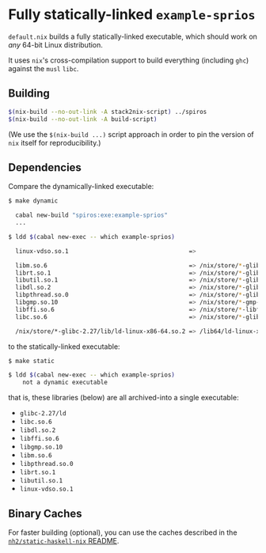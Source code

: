 # Fully statically-linked `example-sprios`

`default.nix` builds a fully statically-linked executable, which should work on *any* 64-bit Linux distribution.

It uses `nix`'s cross-compilation support to build everything (including `ghc`) against the `musl` `libc`.

## Building

```sh
$(nix-build --no-out-link -A stack2nix-script) ../spiros
$(nix-build --no-out-link -A build-script)
```

(We use the `$(nix-build ...)` script approach in order to pin the version of `nix` itself for reproducibility.)

## Dependencies

Compare the dynamically-linked executable:

```sh
$ make dynamic

  cabal new-build "spiros:exe:example-sprios"
  ...

$ ldd $(cabal new-exec -- which example-sprios)

  linux-vdso.so.1                                  =>                                             (0x00007ffefad59000)

  libm.so.6                                        => /nix/store/*-glibc-2.27/lib/libm.so.6       (0x00007f3e6febd000)
  librt.so.1                                       => /nix/store/*-glibc-2.27/lib/librt.so.1      (0x00007f3e6feb3000)
  libutil.so.1                                     => /nix/store/*-glibc-2.27/lib/libutil.so.1    (0x00007f3e6fead000)
  libdl.so.2                                       => /nix/store/*-glibc-2.27/lib/libdl.so.2      (0x00007f3e6fea8000)
  libpthread.so.0                                  => /nix/store/*-glibc-2.27/lib/libpthread.so.0 (0x00007f3e6fe87000)
  libgmp.so.10                                     => /nix/store/*-gmp-6.1.2/lib/libgmp.so.10     (0x00007f3e6fd99000)
  libffi.so.6                                      => /nix/store/*-libffi-3.2.1/lib/libffi.so.6   (0x00007f3e6fe79000)
  libc.so.6                                        => /nix/store/*-glibc-2.27/lib/libc.so.6       (0x00007f3e6fbe3000)

  /nix/store/*-glibc-2.27/lib/ld-linux-x86-64.so.2 => /lib64/ld-linux-x86-64.so.2                 (0x00007f3e6fe2f000)
```

to the statically-linked executable:

```sh
$ make static

$ ldd $(cabal new-exec -- which example-sprios)
	not a dynamic executable
```

that is, these libraries (below) are all archived-into a single executable:

* `glibc-2.27/ld`
* `libc.so.6`
* `libdl.so.2`
* `libffi.so.6`
* `libgmp.so.10`
* `libm.so.6`
* `libpthread.so.0`
* `librt.so.1`
* `libutil.so.1`
* `linux-vdso.so.1` 

## Binary Caches

For faster building (optional), you can use the caches described in the [`nh2/static-haskell-nix` README](https://github.com/nh2/static-haskell-nix/blob/master/README.md#binary-caches-for-faster-building-optional).

## 

